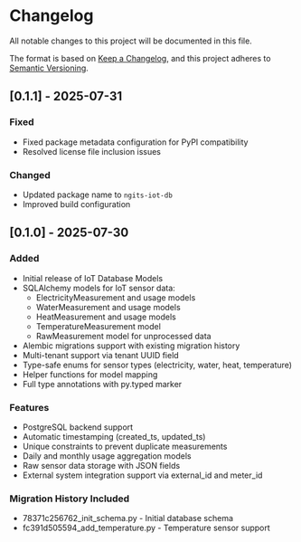 # Changelog

All notable changes to this project will be documented in this file.

The format is based on [Keep a Changelog](https://keepachangelog.com/en/1.0.0/),
and this project adheres to [Semantic Versioning](https://semver.org/spec/v2.0.0.html).

## [0.1.1] - 2025-07-31

### Fixed
- Fixed package metadata configuration for PyPI compatibility
- Resolved license file inclusion issues

### Changed
- Updated package name to `ngits-iot-db`
- Improved build configuration

## [0.1.0] - 2025-07-30

### Added
- Initial release of IoT Database Models
- SQLAlchemy models for IoT sensor data:
  - ElectricityMeasurement and usage models
  - WaterMeasurement and usage models  
  - HeatMeasurement and usage models
  - TemperatureMeasurement model
  - RawMeasurement model for unprocessed data
- Alembic migrations support with existing migration history
- Multi-tenant support via tenant UUID field
- Type-safe enums for sensor types (electricity, water, heat, temperature)
- Helper functions for model mapping
- Full type annotations with py.typed marker

### Features
- PostgreSQL backend support
- Automatic timestamping (created_ts, updated_ts)  
- Unique constraints to prevent duplicate measurements
- Daily and monthly usage aggregation models
- Raw sensor data storage with JSON fields
- External system integration support via external_id and meter_id

### Migration History Included
- 78371c256762_init_schema.py - Initial database schema
- fc391d505594_add_temperature.py - Temperature sensor support